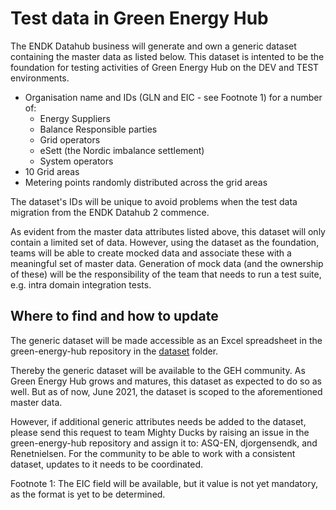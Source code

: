 # Test data in Green Energy Hub

The ENDK Datahub business will generate and own a generic dataset containing the master data as listed below. This dataset is intented to be the foundation for testing activities of Green Energy Hub on the DEV and TEST environments.

* Organisation name and IDs (GLN and EIC - see Footnote 1) for a number of:
    * Energy Suppliers
    * Balance Responsible parties
    * Grid operators
    * eSett (the Nordic imbalance settlement)
    * System operators
* 10 Grid areas
* Metering points randomly distributed across the grid areas

The dataset's IDs will be unique to avoid problems when the test data migration from the ENDK Datahub 2 commence.

As evident from the master data attributes listed above, this dataset will only contain a limited set of data. However, using the dataset as the foundation, teams will be able to create mocked data and associate these with a meaningful set of master data. Generation of mock data (and the ownership of these) will be the responsibility of the team that needs to run a test suite, e.g. intra domain integration tests.

## Where to find and how to update

The generic dataset will be made accessible as an Excel spreadsheet in the green-energy-hub repository in the [dataset](./dataset/) folder.

Thereby the generic dataset will be available to the GEH community. As Green Energy Hub grows and matures, this dataset as expected to do so as well. But as of now, June 2021, the dataset is scoped to the aforementioned master data.

However, if additional generic attributes needs be added to the dataset, please send this request to team Mighty Ducks by raising an issue in the green-energy-hub repository and assign it to: ASQ-EN, djorgensendk, and Renetnielsen. For the community to be able to work with a consistent dataset, updates to it needs to be coordinated.

Footnote 1: The EIC field will be available, but it value is not yet mandatory, as the format is yet to be determined.

